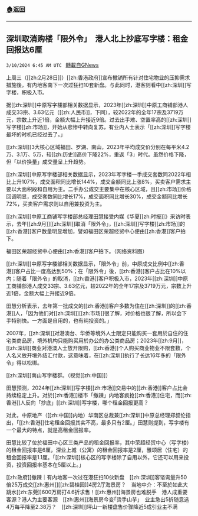 ###  [:house:返回](README.md)
---


## 深圳取消购楼「限外令」　港人北上抄底写字楼：租金回报达6厘
`3/10/2024 6:45 AM UTC ` [轉載自GNews](https://gnews.org/articles/2381209)

上周三（[[zh:2月28日]]）[[zh:香港政府]]宣布撤销所有针对住宅物业的压抑需求措施後，有内地客南下一次过狂扫10套新盘。与此同时，港客则看中[[zh:深圳]]写字楼，积极入市。

据[[zh:深圳]]中原写字楼部相关数据显示，2023年[[zh:深圳]]中原工商铺部港人成交33宗、3.63亿元（[[zh:人民币]]，下同），较2022年的全年17宗及3719万元，宗数上升近1倍，金额大幅上升接近9倍。过去出手难、空置率高的[[zh:深圳]]写字楼[[zh:市场]]，开始从悲惨中转向复苏，有业内人士表示「[[zh:深圳]]写字楼最坏的时机已经过去了。」

[[zh:深圳]]3大核心区域福田、罗湖、南山，2023年平均成交价分别在每平米4.2万、3.1万、5万，较[[zh:历史]]高价下降22%，重返「3」时代。虽然价格下降，但「以价换量」成交量呈上升趋势。

[[zh:深圳]]中原写字楼部相关数据显示，2023年写字楼一手成交套数同2022年相比上升107%，成交面积同比增长144%，成交金额同比上涨8%，买卖客户需求主要以大面积段和自用为主。二手办公成交主要集中在核心区域，且[[zh:市场]]价格回调明显，成交套数同比增长17%，成交面积同比增长30%，成交金额同比增长72%，买卖客户需求则以自用兼投资为主。

[[zh:深圳]]中原工商铺写字楼部总经理田慧接受内媒《华夏[[zh:时报]]》采访时表示，去年[[zh:9月]][[zh:深圳]]取消「限外令」，[[zh:深圳]]写字楼[[zh:市场]]的[[zh:香港]]客户数量明显增加，譬如福田区荣超经贸中心便由[[zh:香港]]客户拍下。

福田区荣超经贸中心便由[[zh:香港]]客户拍下。（网络资料图）

[[zh:深圳]]中原写字楼部相关数据显示，「限外令」前，中原成交比例中[[zh:香港]]客户占比一度高达到50%；在「限外令」後，[[zh:香港]]客户占比在10%以内；随着「限外令」的取消，[[zh:香港]]客户积极入市，2023年[[zh:深圳]]中原工商铺部港人成交33宗、3.63亿元，较2022年的全年17宗及3719万元，宗数上升近1倍，金额大幅上升接近9倍。

田慧分析表示，去年第一批成交的[[zh:香港]]客户多数为住在[[zh:深圳]]的[[zh:香港]]人，「因为他们对[[zh:深圳]][[zh:市场]]很了解，对价格也很了解，所以会下手特别快。一方面是自用的，也有纯投资的。」

2007年，[[zh:深圳]]对港澳台、华侨等境外人士限定只能购买一套用於自住的住宅类商品房，境外机构只能购买用於办公的办公类商品房；2023年[[zh:9月]]，[[zh:深圳]]商业对港澳人士放开限购，[[zh:香港]]个人购买商业物业不限套数，个人名义放开境外结汇付款，这意味着，在[[zh:深圳]]执行了长达16年多的「限外令」得以松绑。

[[zh:深圳]]南山写字楼群。（视觉[[zh:中国]]）

田慧预测，2024年[[zh:深圳]]写字楼[[zh:市场]]交易中的[[zh:香港]]客户占比会持续稳定上升。对於[[zh:香港]]楼市「撤辣」内地客疯抢[[zh:香港]]住宅，而[[zh:香港]]人反向「抄底」[[zh:深圳]]写字楼，哪个租金回报更高？

对此，中原地产（[[zh:中国]]内地）华南区总裁兼[[zh:深圳]]中原总经理郑叔伦指出，「[[zh:香港]]住宅租金回报其实不高，最多只有2厘。」田慧则提到，写字楼有一个最大的特点，就是高租金回报率。

田慧比较了位於福田中心区三类产品的租金回报率，其中荣超经贸中心（写字楼）的租金回报率是6厘，深业上城（公寓）的租金回报率是2厘，雅颂居（住宅）的租金回报率是1.1厘。「[[zh:深圳]]核心区的写字楼除了自用以外，它还可以用来投资，投资回报率基本在5厘以上。」

[[zh:政府]]撤辣｜有内地客一次过在港狂扫10伙新盘　[[zh:深圳]]客谘询量升50倍25万成交[[zh:惠州]][[zh:碧桂园]]4房2厅海景房？　当地中介：不至於如此大跳水[[zh:东莞]]600万房打4.6折求售！[[zh:惠州]]海景房也难脱手　港人成重要客源？港人为主要客源　[[zh:惠州]]海景房今变｢烫手山芋｣　业主急出5折随意选4万每平降至2.38万？　[[zh:深圳]]坪山一新楼盘售价骤降近5成引业主不满
